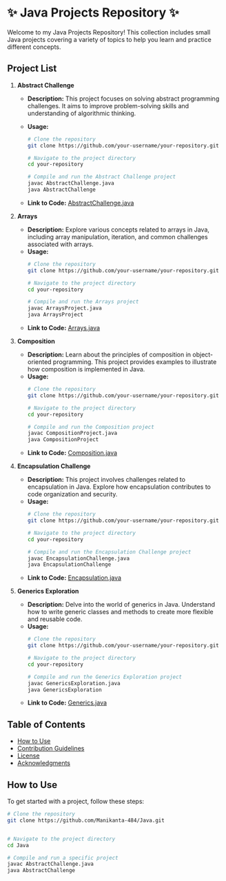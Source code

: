 # ✨ Java Projects Repository ✨

Welcome to my Java Projects Repository! This collection includes small Java projects covering a variety of topics to help you learn and practice different concepts.

## Project List

1. **Abstract Challenge**
   - **Description:** This project focuses on solving abstract programming challenges. It aims to improve problem-solving skills and understanding of algorithmic thinking.
   - **Usage:**
      ```bash
      # Clone the repository
      git clone https://github.com/your-username/your-repository.git

      # Navigate to the project directory
      cd your-repository

      # Compile and run the Abstract Challenge project
      javac AbstractChallenge.java
      java AbstractChallenge
      ```
      
   - **Link to Code:** [AbstractChallenge.java](AbstractChallenge.java)

2. **Arrays**
   - **Description:** Explore various concepts related to arrays in Java, including array manipulation, iteration, and common challenges associated with arrays.
   - **Usage:**
      ```bash
      # Clone the repository
      git clone https://github.com/your-username/your-repository.git

      # Navigate to the project directory
      cd your-repository

      # Compile and run the Arrays project
      javac ArraysProject.java
      java ArraysProject
      ```
   - **Link to Code:** [Arrays.java](Arrays.java)

3. **Composition**
   - **Description:** Learn about the principles of composition in object-oriented programming. This project provides examples to illustrate how composition is implemented in Java.
   - **Usage:**
      ```bash
      # Clone the repository
      git clone https://github.com/your-username/your-repository.git

      # Navigate to the project directory
      cd your-repository

      # Compile and run the Composition project
      javac CompositionProject.java
      java CompositionProject
      ```
   - **Link to Code:** [Composition.java](Composition.java)

4. **Encapsulation Challenge**
   - **Description:** This project involves challenges related to encapsulation in Java. Explore how encapsulation contributes to code organization and security.
   - **Usage:**
      ```bash
      # Clone the repository
      git clone https://github.com/your-username/your-repository.git

      # Navigate to the project directory
      cd your-repository

      # Compile and run the Encapsulation Challenge project
      javac EncapsulationChallenge.java
      java EncapsulationChallenge
      ```
   - **Link to Code:** [Encapsulation.java](Encapsulation.java)

5. **Generics Exploration**
   - **Description:** Delve into the world of generics in Java. Understand how to write generic classes and methods to create more flexible and reusable code.
   - **Usage:**
      ```bash
      # Clone the repository
      git clone https://github.com/your-username/your-repository.git

      # Navigate to the project directory
      cd your-repository

      # Compile and run the Generics Exploration project
      javac GenericsExploration.java
      java GenericsExploration
      ```
   - **Link to Code:** [Generics.java](Genericsn.java)




## Table of Contents

- [How to Use](#how-to-use)
- [Contribution Guidelines](#contribution-guidelines)
- [License](#license)
- [Acknowledgments](#acknowledgments)

## How to Use

To get started with a project, follow these steps:

```bash
# Clone the repository
git clone https://github.com/Manikanta-484/Java.git


# Navigate to the project directory
cd Java

# Compile and run a specific project 
javac AbstractChallenge.java
java AbstractChallenge
